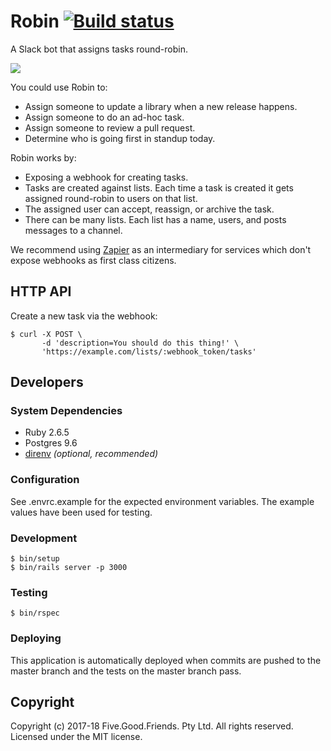 # Robin [![Build status](https://badge.buildkite.com/5739e2b70c8bd37fa6983dcc3d5d84027431b05204d6f4c26d.svg)](https://buildkite.com/fivegoodfriends/robin)

A Slack bot that assigns tasks round-robin.

![](https://cloud.githubusercontent.com/assets/19860/24195853/16c57b46-0f47-11e7-833a-d2167680a467.png)

You could use Robin to:

* Assign someone to update a library when a new release happens.
* Assign someone to do an ad-hoc task.
* Assign someone to review a pull request.
* Determine who is going first in standup today.

Robin works by:

* Exposing a webhook for creating tasks.
* Tasks are created against lists. Each time a task is created it gets assigned
  round-robin to users on that list.
* The assigned user can accept, reassign, or archive the task.
* There can be many lists. Each list has a name, users, and posts messages to a
  channel.

We recommend using [Zapier](https://zapier.com) as an intermediary for services which don't expose webhooks as first class citizens.

## HTTP API

Create a new task via the webhook:

    $ curl -X POST \
           -d 'description=You should do this thing!' \
           'https://example.com/lists/:webhook_token/tasks'

## Developers

### System Dependencies

* Ruby 2.6.5
* Postgres 9.6
* [direnv](http://direnv.net/) _(optional, recommended)_

### Configuration

See .envrc.example for the expected environment variables. The example values have been used for testing.

### Development

    $ bin/setup
    $ bin/rails server -p 3000

### Testing

    $ bin/rspec

### Deploying

This application is automatically deployed when commits are pushed to the master branch and the tests on the master branch pass.

## Copyright

Copyright (c) 2017-18 Five.Good.Friends. Pty Ltd. All rights reserved. Licensed under the MIT license.
